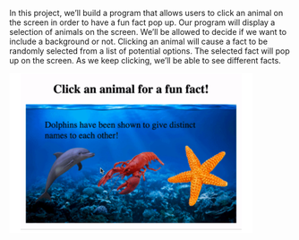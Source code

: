 
In this project, we’ll build a program that allows users to click an animal on the screen in order to have a fun fact pop up.
Our program will display a selection of animals on the screen. We’ll be allowed to decide if we want to include a background or not. Clicking an animal will cause a fact to be randomly selected from a list of potential options. The selected fact will pop up on the screen. As we keep clicking, we’ll be able to see different facts.


!['final product'](animals.png)
